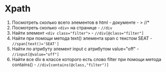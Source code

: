 # Xpath
 1. Посмотреть сколько всего элементов в html - документе - > //*
 2. Посмотреть сколько `<div>` на странице - `//div`
 3. Найти элемент `<div class="filter">` - `//div[@class="filter"]`
 4. Найти при помощи метода text() элемента span с текстом SEAT - `//span[text()='SEAT']`
 5. Найти по атрибуту элемент input с атрибутом value="off" - `//input[@value="off"]`
 6. Найти все div в классе которого есть слово filter при помощи метода contains() - `//div[contains(@class,"filter")]`
